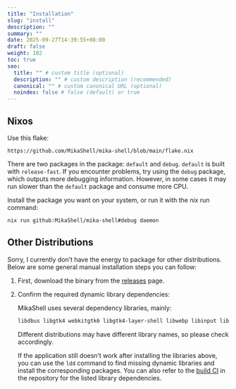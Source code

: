 ```yaml
---
title: "Installation"
slug: "install"
description: ""
summary: ""
date: 2025-09-27T14:39:55+08:00
draft: false
weight: 102
toc: true
seo:
  title: "" # custom title (optional)
  description: "" # custom description (recommended)
  canonical: "" # custom canonical URL (optional)
  noindex: false # false (default) or true
---
```


## Nixos

Use this flake:

`https://github.com/MikaShell/mika-shell/blob/main/flake.nix`

There are two packages in the package: `default` and `debug`. `default` is built with `release-fast`.
If you encounter problems, try using the `debug` package, which outputs more debugging information.
However, in some cases it may run slower than the `default` package and consume more CPU.

Install the package you want on your system, or run it with the nix run command:

```bash
nix run github:MikaShell/mika-shell#debug daemon
```

## Other Distributions

Sorry, I currently don’t have the energy to package for other distributions.
Below are some general manual installation steps you can follow:

1. First, download the binary from the [releases](https://github.com/MikaShell/mika-shell/releases) page.
2. Confirm the required dynamic library dependencies:

   MikaShell uses several dependency libraries, mainly:

    ```bash
    libdbus libgtk4 webkitgtk6 libgtk4-layer-shell libwebp libinput libpng librsvg2
    ```

    Different distributions may have different library names, so please check accordingly.

    If the application still doesn’t work after installing the libraries above, you can use the `ldd` command to find missing dynamic libraries and install the corresponding packages.
    You can also refer to the [build CI](https://github.com/MikaShell/mika-shell/blob/b916ab3af1194782b61ee7c34c14438048f0264a/.github/workflows/build.yaml#L16) in the repository for the listed library dependencies.
